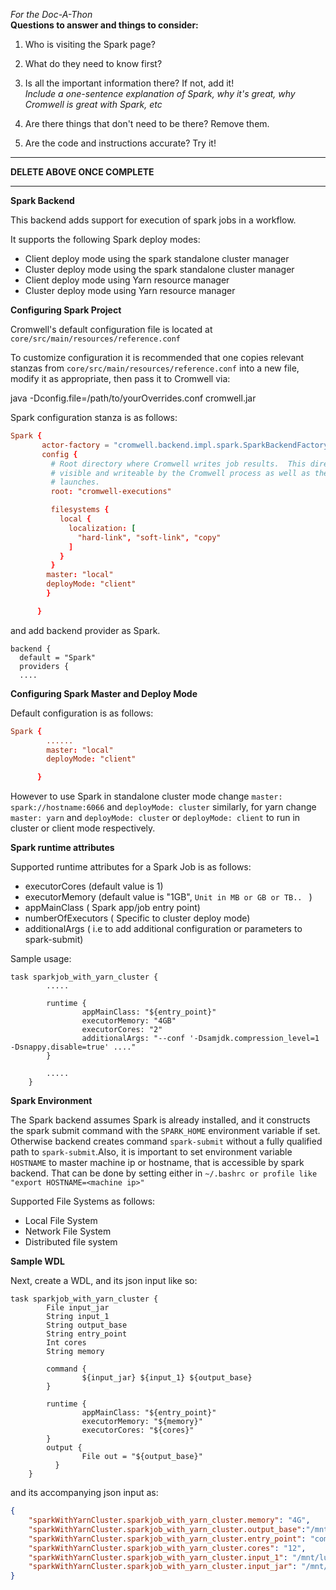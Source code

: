 _For the Doc-A-Thon_  
**Questions to answer and things to consider:**

1. Who is visiting the Spark page?  

2. What do they need to know first?  

3. Is all the important information there? If not, add it!  
*Include a one-sentence explanation of Spark, why it's great, why Cromwell is great with Spark, etc*
4. Are there things that don't need to be there? Remove them.  

5. Are the code and instructions accurate? Try it!

---
 **DELETE ABOVE ONCE COMPLETE**

---


**Spark Backend**

This backend adds support for execution of spark jobs in a workflow.

It supports the following Spark deploy modes:

*  Client deploy mode using the spark standalone cluster manager
*  Cluster deploy mode using the spark standalone cluster manager
*  Client deploy mode using Yarn resource manager
*  Cluster deploy mode using Yarn resource manager

**Configuring Spark Project**

Cromwell's default configuration file is located at `core/src/main/resources/reference.conf`

To customize configuration it is recommended that one copies relevant stanzas from `core/src/main/resources/reference.conf` into a new file, modify it as appropriate, then pass it to Cromwell via:

java -Dconfig.file=/path/to/yourOverrides.conf cromwell.jar

Spark configuration stanza is as follows: 

```conf
Spark {
       actor-factory = "cromwell.backend.impl.spark.SparkBackendFactory"
       config {
         # Root directory where Cromwell writes job results.  This directory must be
         # visible and writeable by the Cromwell process as well as the jobs that Cromwell
         # launches.
         root: "cromwell-executions"

         filesystems {
           local {
             localization: [
               "hard-link", "soft-link", "copy"
             ]
           }
         }
		master: "local"
		deployMode: "client"
        }

      }
```
and add backend provider as Spark. 

```
backend {
  default = "Spark"
  providers {
  ....
```

**Configuring Spark Master and Deploy Mode**

Default configuration is as follows:

```conf
Spark {
		......
		master: "local"
		deployMode: "client"

      }
```

However to use Spark in standalone cluster mode change `master: spark://hostname:6066` and `deployMode: cluster` similarly, for yarn change `master: yarn` and `deployMode: cluster` or `deployMode: client` to run in cluster or client mode respectively. 

**Spark runtime attributes**

Supported runtime attributes for a Spark Job is as follows:
	
* executorCores (default value is 1)
* executorMemory (default value is "1GB", `Unit in MB or GB or TB.. ` )
* appMainClass ( Spark app/job entry point)
* numberOfExecutors ( Specific to cluster deploy mode)
* additionalArgs ( i.e to add additional configuration or parameters to spark-submit)

Sample usage:

```wdl
task sparkjob_with_yarn_cluster {
        .....
        
        runtime {
                appMainClass: "${entry_point}"
                executorMemory: "4GB"
                executorCores: "2"
                additionalArgs: "--conf '-Dsamjdk.compression_level=1 -Dsnappy.disable=true' ...."
        }
        
        .....
	}
```

**Spark Environment**

The Spark backend assumes Spark is already installed, and it constructs the spark submit command with the `SPARK_HOME` environment variable if set. Otherwise backend creates command `spark-submit` without a fully qualified path to `spark-submit`.Also, it is important to set environment variable `HOSTNAME` to master machine ip or hostname, that is accessible by spark backend. That can be done by setting either in `~/.bashrc or profile like "export HOSTNAME=<machine ip>" `

Supported File Systems as follows: 

* Local File System
* Network File System
* Distributed file system

**Sample WDL**

Next, create a WDL, and its json input like so:

```wdl
task sparkjob_with_yarn_cluster {
        File input_jar
        String input_1
        String output_base
        String entry_point
        Int cores
        String memory

        command {
                ${input_jar} ${input_1} ${output_base}
        }

        runtime {
                appMainClass: "${entry_point}"
                executorMemory: "${memory}"
                executorCores: "${cores}"
        }
        output {
                File out = "${output_base}"
          }
	}
```

and its accompanying json input as:

```json
{
	"sparkWithYarnCluster.sparkjob_with_yarn_cluster.memory": "4G",
	"sparkWithYarnCluster.sparkjob_with_yarn_cluster.output_base":"/mnt/lustre/hadoop/home/yarn_cluster_output",
	"sparkWithYarnCluster.sparkjob_with_yarn_cluster.entry_point": "com.org.spark.poc.nfs.SparkVowelLine",
	"sparkWithYarnCluster.sparkjob_with_yarn_cluster.cores": "12",
	"sparkWithYarnCluster.sparkjob_with_yarn_cluster.input_1": "/mnt/lustre/hadoop/home/inputfiles/sample.txt",
	"sparkWithYarnCluster.sparkjob_with_yarn_cluster.input_jar": "/mnt/lustre/hadoop/home/inputjars/spark_hdfs.jar"
}
```